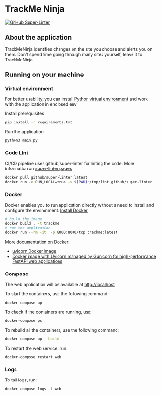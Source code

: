 # TrackMe Ninja

[![GitHub Super-Linter](https://github.com/GirlsCodeBootCamp/trackme-python/workflows/Lint%20Code%20Base/badge.svg)](https://github.com/GirlsCodeBootCamp/trackme-python/actions)

## About the application

TrackMeNinja identifies changes on the site you choose and alerts you on them. Don't spend time going through many sites yourself, leave it to TrackMeNinja

## Running on your machine

### Virtual environment

For better usability, you can install [Python virtual environment](https://packaging.python.org/en/latest/guides/installing-using-pip-and-virtual-environments/) and work with the application in enclosed env

Install prerequisites

```bash
pip install -r requirements.txt
```

Run the application

```bash
python3 main.py
```

### Code Lint

CI/CD pipeline uses github/super-linter for linting the code. More information on [super-linter pages](https://github.com/github/super-linter/blob/main/docs/run-linter-locally.md)

```bash
docker pull github/super-linter:latest
docker run -e RUN_LOCAL=true -v ${PWD}:/tmp/lint github/super-linter
```

### Docker

Docker enables you to run application directly without a need to install and configure the environment. [Install Docker](https://docs.docker.com/engine/install/)

```bash
# build the image
docker build . -t trackme
# run the application
docker run --rm -it  -p 8000:8000/tcp trackme:latest
```

More documentation on Docker:

- [uvicorn Docker image](https://docker-fastapi-projects.readthedocs.io/en/latest/uvicorn.html)
- [Docker image with Uvicorn managed by Gunicorn for high-performance FastAPI web applications](https://pythonawesome.com/docker-image-with-uvicorn-managed-by-gunicorn-for-high-performance-fastapi-web-applications/)

### Compose

The web application will be available at [http://localhost](http://localhost)

To start the containers, use the following command:

```bash
docker-compose up
```

To check if the containers are running, use:

```bash
docker-compose ps
```

To rebuild all the containers, use the following command:

```bash
docker-compose up --build
```

To restart the web service, run:

```bash
docker-compose restart web
```

### Logs

To tail logs, run:

```bash
docker-compose logs -f web
```
